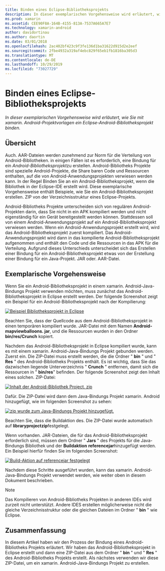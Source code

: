 ```yaml
---
title: Binden eines Eclipse-Bibliotheksprojekts
description: In dieser exemplarischen Vorgehensweise wird erläutert, wie Sie mit xamarin. Android-Projektvorlagen ein Eclipse-Android-Bibliotheksprojekt binden.
ms.prod: xamarin
ms.assetid: CEE90F8A-164B-4155-813A-7537A665A7E7
ms.technology: xamarin-android
author: davidortinau
ms.author: daortin
ms.date: 03/01/2018
ms.openlocfilehash: 2ac402bf423c9f3fe136d1ba31622d915d2e2eef
ms.sourcegitcommit: 2fbe4932a319af4ebc829f65eb1fb1816ba305d3
ms.translationtype: MT
ms.contentlocale: de-DE
ms.lasthandoff: 10/29/2019
ms.locfileid: "73027729"
---
```

# <a name="binding-an-eclipse-library-project"></a>Binden eines Eclipse-Bibliotheksprojekts

_In dieser exemplarischen Vorgehensweise wird erläutert, wie Sie mit xamarin. Android-Projektvorlagen ein Eclipse-Android-Bibliotheksprojekt binden._

## <a name="overview"></a>Übersicht

Auch. AAR-Dateien werden zunehmend zur Norm für die Verteilung von Android-Bibliotheken. in einigen Fällen ist es erforderlich, eine Bindung für ein *Android-Bibliotheksprojekt*zu erstellen. Android-Bibliotheks Projekte sind spezielle Android-Projekte, die Share baren Code und Ressourcen enthalten, auf die von Android-Anwendungsprojekten verwiesen werden kann. In der Regel Binden Sie an ein Android-Bibliotheksprojekt, wenn die Bibliothek in der Eclipse-IDE erstellt wird.
Diese exemplarische Vorgehensweise enthält Beispiele, wie Sie ein Android-Bibliotheksprojekt erstellen. ZIP von der Verzeichnisstruktur eines Eclipse-Projekts.

Android-Bibliotheks Projekte unterscheiden sich von regulären Android-Projekten darin, dass Sie nicht in ein APK kompiliert werden und nicht eigenständig für ein Gerät bereitgestellt werden können. Stattdessen soll von einem Android-Anwendungsprojekt auf ein Android-Bibliotheksprojekt verwiesen werden. Wenn ein Android-Anwendungsprojekt erstellt wird, wird das Android-Bibliotheksprojekt zuerst kompiliert. Das Android-Anwendungsprojekt wird dann in das kompilierte Android-Bibliotheksprojekt aufgenommen und enthält den Code und die Ressourcen in das APK für die Verteilung. Aufgrund dieses Unterschieds unterscheidet sich das Erstellen einer Bindung für ein Android-Bibliotheksprojekt etwas von der Erstellung einer Bindung für ein Java-Projekt. JAR oder. AAR-Datei.

## <a name="walkthrough"></a>Exemplarische Vorgehensweise

Wenn Sie ein Android-Bibliotheksprojekt in einem xamarin. Android-Java-Bindungs Projekt verwenden möchten, muss zunächst das Android-Bibliotheksprojekt in Eclipse erstellt werden. Der folgende Screenshot zeigt ein Beispiel für ein Android-Bibliotheksprojekt nach der Kompilierung: 

[![Beispiel Bibliotheksprojekt in Eclipse](binding-a-library-project-images/build-lib-in-eclipse.png)](binding-a-library-project-images/build-lib-in-eclipse.png#lightbox)

Beachten Sie, dass der Quellcode aus dem Android-Bibliotheksprojekt in einen temporären kompiliert wurde. JAR-Datei mit dem Namen **Android-mapviewballoons. jar**, und die Ressourcen wurden in den Ordner **bin/res/Crunch** kopiert. 

Nachdem das Android-Bibliotheksprojekt in Eclipse kompiliert wurde, kann es mit einem xamarin. Android-Java-Bindungs Projekt gebunden werden. Zuerst ein. Die ZIP-Datei muss erstellt werden, die die Ordner " **bin** " und " **Res** " des Android-Bibliotheks Projekts enthält. Es ist wichtig, dass Sie das dazwischen liegende Unterverzeichnis " **Crunch** " entfernen, damit sich die Ressourcen in " **bin/res**" befinden. Der folgende Screenshot zeigt den Inhalt eines solchen. ZIP-Datei: 

[![Inhalt der Android-Bibliothek Project. zip](binding-a-library-project-images/contents-of-zip-file.png)](binding-a-library-project-images/contents-of-zip-file.png#lightbox)

Dafür. Die ZIP-Datei wird dann dem Java-Bindungs Projekt xamarin. Android hinzugefügt, wie im folgenden Screenshot zu sehen:

[![zip wurde zum Java-Bindungs Projekt hinzugefügt.](binding-a-library-project-images/zip-in-binding-project.png)](binding-a-library-project-images/zip-in-binding-project.png#lightbox)

Beachten Sie, dass die Buildaktion des. Die ZIP-Datei wurde automatisch auf **libraryprojectzip**festgelegt.

Wenn vorhanden. JAR-Dateien, die für das Android-Bibliotheksprojekt erforderlich sind, müssen dem Ordner " **Jars** " des Projekts für die Java-Bindungs Bibliothek und der **Buildaktion** **referencejar**hinzugefügt werden. Ein Beispiel hierfür finden Sie im folgenden Screenshot: 

[![Build-Aktion auf referencejar festgelegt](binding-a-library-project-images/set-to-referencejar.png)](binding-a-library-project-images/set-to-referencejar.png#lightbox)

Nachdem diese Schritte ausgeführt wurden, kann das xamarin. Android-Java-Bindungs Projekt verwendet werden, wie weiter oben in diesem Dokument beschrieben.

> [!NOTE]
> Das Kompilieren von Android-Bibliotheks Projekten in anderen IDEs wird zurzeit nicht unterstützt. Andere IDES erstellen möglicherweise nicht die gleiche Verzeichnisstruktur oder die gleichen Dateien im Ordner " **bin** " wie Eclipse. 

## <a name="summary"></a>Zusammenfassung

In diesem Artikel haben wir den Prozess der Bindung eines Android-Bibliotheks Projekts erläutert. Wir haben das Android-Bibliotheksprojekt in Eclipse erstellt und dann eine ZIP-Datei aus dem Ordner " **bin** " und " **Res** " des Android-Bibliotheks Projekts erstellt. Als nächstes verwenden wir diese ZIP-Datei, um ein xamarin. Android-Java-Bindungs Projekt zu erstellen. 
